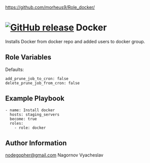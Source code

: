 https://github.com/morheus9/Role_docker/

[![GitHub release](https://img.shields.io/github/release/Naereen/StrapDown.js.svg)](https://GitHub.com/morheus9/Role_docker/releases/)
Docker
=========

Installs Docker from docker repo and added users to docker group.

Role Variables
--------------
Defaults:
```
add_prune_job_to_cron: false
delete_prune_job_from_cron: false  
```
Example Playbook
----------------
```
- name: Install docker
  hosts: staging_servers
  become: true
  roles:
    - role: docker
```
Author Information
------------------

nodegopher@gmail.com
Nagornov Vyacheslav

